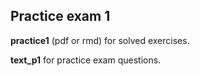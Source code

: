 ## Practice exam 1

__practice1__ (pdf or rmd) for solved exercises.

__text_p1__ for practice exam questions. 
